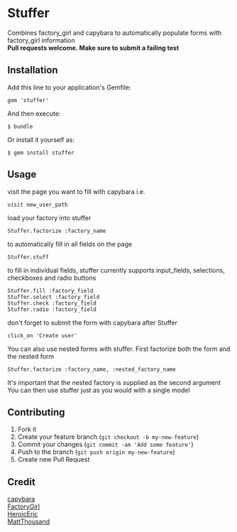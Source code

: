 # Stuffer

Combines factory_girl and capybara to automatically populate forms
with factory_girl information<br>
<strong>Pull requests welcome. Make sure to submit a failing test</strong>

## Installation

Add this line to your application's Gemfile:

    gem 'stuffer'

And then execute:

    $ bundle

Or install it yourself as:

    $ gem install stuffer

## Usage

visit the page you want to fill with capybara i.e.
    
    visit new_user_path
    
load your factory into stuffer

    Stuffer.factorize :factory_name
    
to automatically fill in all fields on the page

    Stuffer.stuff
    
to fill in individual fields, stuffer currently supports input_fields, selections,
checkboxes and radio buttons

    Stuffer.fill :factory_field
    Stuffer.select :factory_field
    Stuffer.check :factory_field
    Stuffer.radio :factory_field
    
don't forget to submit the form with capybara after Stuffer
    
    click_on 'Create user'
    
You can also use nested forms with stuffer.
First factorize both the form and the nested form

    Stuffer.factorize :factory_name, :nested_factory_name
    
It's important that the nested factory is supplied as the second argument
You can then use stuffer just as you would with a single model

## Contributing

1. Fork it
2. Create your feature branch (`git checkout -b my-new-feature`)
3. Commit your changes (`git commit -am 'Add some feature'`)
4. Push to the branch (`git push origin my-new-feature`)
5. Create new Pull Request

## Credit
[capybara](https://github.com/jnicklas/capybara)<br>
[FactoryGirl](https://github.com/thoughtbot/factory_girl)<br>
[HeroicEric](https://github.com/HeroicEric)<br>
[MattThousand](https://github.com/mattThousand)<br>

